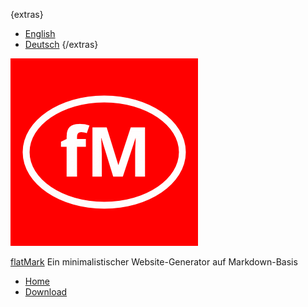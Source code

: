 {extras}
- [English](/en)
- [Deutsch](/de)
{/extras}

![Logo](/files/logo.gif)

[flatMark](/de)
Ein minimalistischer Website-Generator auf Markdown-Basis

- [Home](/de/home)
- [Download](/en/download)